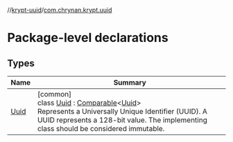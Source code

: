 //[krypt-uuid](../../index.md)/[com.chrynan.krypt.uuid](index.md)

# Package-level declarations

## Types

| Name | Summary |
|---|---|
| [Uuid](-uuid/index.md) | [common]<br>class [Uuid](-uuid/index.md) : [Comparable](https://kotlinlang.org/api/latest/jvm/stdlib/kotlin/-comparable/index.html)&lt;[Uuid](-uuid/index.md)&gt; <br>Represents a Universally Unique Identifier (UUID). A UUID represents a 128-bit value. The implementing class should be considered immutable. |
